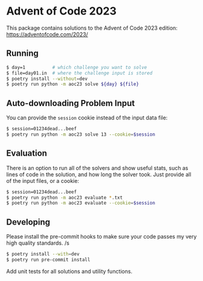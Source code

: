 Advent of Code 2023
===================

This package contains solutions to the Advent of Code 2023 edition:
https://adventofcode.com/2023/

Running
-------

```sh
$ day=1          # which challenge you want to solve
$ file=day01.in  # where the challenge input is stored
$ poetry install --without=dev
$ poetry run python -m aoc23 solve ${day} ${file}
```

Auto-downloading Problem Input
------------------------------

You can provide the `session` cookie instead of the input data file:

```sh
$ session=01234dead...beef
$ poetry run python -m aoc23 solve 13 --cookie=$session
```

Evaluation
----------

There is an option to run all of the solvers and show useful stats, such as
lines of code in the solution, and how long the solver took. Just provide all
of the input files, or a cookie:

```sh
$ session=01234dead...beef
$ poetry run python -m aoc23 evaluate *.txt
$ poetry run python -m aoc23 evaluate --cookie=$session
```

Developing
----------

Please install the pre-commit hooks to make sure your code passes my very high
quality standards. /s

```sh
$ poetry install --with=dev
$ poetry run pre-commit install
```

Add unit tests for all solutions and utility functions.
